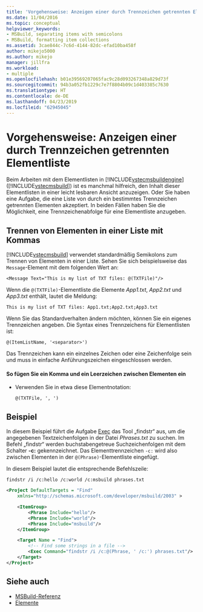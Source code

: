 ```yaml
---
title: 'Vorgehensweise: Anzeigen einer durch Trennzeichen getrennten Elementliste | Microsoft-Dokumentation'
ms.date: 11/04/2016
ms.topic: conceptual
helpviewer_keywords:
- MSBuild, separating items with semicolons
- MSBuild, formatting item collections
ms.assetid: 3cae844c-7c6d-4144-82dc-efad10ba458f
author: mikejo5000
ms.author: mikejo
manager: jillfra
ms.workload:
- multiple
ms.openlocfilehash: b01e39569207065fac9c28d093267348a829d73f
ms.sourcegitcommit: 94b3a052fb1229c7e7f8804b09c1d403385c7630
ms.translationtype: HT
ms.contentlocale: de-DE
ms.lasthandoff: 04/23/2019
ms.locfileid: "62945045"
---
```

# <a name="how-to-display-an-item-list-separated-with-commas"></a>Vorgehensweise: Anzeigen einer durch Trennzeichen getrennten Elementliste
Beim Arbeiten mit dem Elementlisten in [!INCLUDE[vstecmsbuildengine](../msbuild/includes/vstecmsbuildengine_md.md)] ([!INCLUDE[vstecmsbuild](../extensibility/internals/includes/vstecmsbuild_md.md)]) ist es manchmal hilfreich, den Inhalt dieser Elementlisten in einer leicht lesbaren Ansicht anzuzeigen. Oder Sie haben eine Aufgabe, die eine Liste von durch ein bestimmtes Trennzeichen getrennten Elementen akzeptiert. In beiden Fällen haben Sie die Möglichkeit, eine Trennzeichenabfolge für eine Elementliste anzugeben.

## <a name="separate-items-in-a-list-with-commas"></a>Trennen von Elementen in einer Liste mit Kommas
[!INCLUDE[vstecmsbuild](../extensibility/internals/includes/vstecmsbuild_md.md)] verwendet standardmäßig Semikolons zum Trennen von Elementen in einer Liste. Sehen Sie sich beispielsweise das `Message`-Element mit dem folgenden Wert an:

`<Message Text="This is my list of TXT files: @(TXTFile)"/>`

Wenn die `@(TXTFile)`-Elementliste die Elemente *App1.txt*, *App2.txt* und *App3.txt* enthält, lautet die Meldung:

`This is my list of TXT files: App1.txt;App2.txt;App3.txt`

Wenn Sie das Standardverhalten ändern möchten, können Sie ein eigenes Trennzeichen angeben. Die Syntax eines Trennzeichens für Elementlisten ist:

`@(ItemListName, '<separator>')`

Das Trennzeichen kann ein einzelnes Zeichen oder eine Zeichenfolge sein und muss in einfache Anführungszeichen eingeschlossen werden.

#### <a name="to-insert-a-comma-and-a-space-between-items"></a>So fügen Sie ein Komma und ein Leerzeichen zwischen Elementen ein

- Verwenden Sie in etwa diese Elementnotation:

    `@(TXTFile, ', ')`

## <a name="example"></a>Beispiel
In diesem Beispiel führt die Aufgabe [Exec](../msbuild/exec-task.md) das Tool „findstr“ aus, um die angegebenen Textzeichenfolgen in der Datei *Phrases.txt* zu suchen. Im Befehl „findstr“ werden buchstabengetreue Suchzeichenfolgen mit dem Schalter **-c:** gekennzeichnet. Das Elementtrennzeichen `-c:` wird also zwischen Elementen in der `@(Phrase)`-Elementliste eingefügt.

In diesem Beispiel lautet die entsprechende Befehlszeile:

`findstr /i /c:hello /c:world /c:msbuild phrases.txt`

```xml
<Project DefaultTargets = "Find"
    xmlns="http://schemas.microsoft.com/developer/msbuild/2003" >

    <ItemGroup>
        <Phrase Include="hello"/>
        <Phrase Include="world"/>
        <Phrase Include="msbuild"/>
    </ItemGroup>

    <Target Name = "Find">
        <!-- Find some strings in a file -->
        <Exec Command="findstr /i /c:@(Phrase, ' /c:') phrases.txt"/>
    </Target>
</Project>
```

## <a name="see-also"></a>Siehe auch
- [MSBuild-Referenz](../msbuild/msbuild-reference.md)
- [Elemente](../msbuild/msbuild-items.md)
